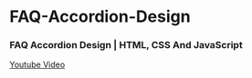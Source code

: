 # FAQ-Accordion-Design

### FAQ Accordion Design | HTML, CSS And JavaScript
[Youtube Video](https://youtu.be/PTwoR7Q5S-s)
